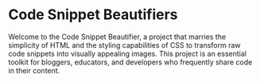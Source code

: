 # Code Snippet Beautifiers
Welcome to the Code Snippet Beautifier, a project that marries the simplicity of HTML and the styling capabilities of CSS to transform raw code snippets into visually appealing images. This project is an essential toolkit for bloggers, educators, and developers who frequently share code in their content.
